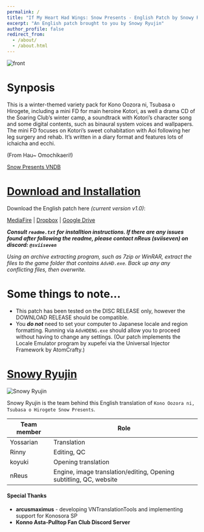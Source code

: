 ```yaml
---
permalink: /
title: "If My Heart Had Wings: Snow Presents - English Patch by Snowy Ryujin"
excerpt: "An English patch brought to you by Snowy Ryujin"
author_profile: false
redirect_from: 
  - /about/
  - /about.html
---
```


![front](https://i.imgur.com/EVQQBZI.png)

Synposis
======
This is a winter-themed variety pack for Kono Oozora ni, Tsubasa o Hirogete, including a mini FD for main heroine Kotori, as well a drama CD of the Soaring Club’s winter camp, a soundtrack with Kotori’s character song and some digital contents, such as binaural system voices and wallpapers. The mini FD focuses on Kotori’s sweet cohabitation with Aoi following her leg surgery and rehab. It’s written in a diary format and features lots of ichaicha and ecchi.

(From Hau~ Omochikaeri!)

[Snow Presents VNDB](https://vndb.org/v14812)

[Download and Installation](#download-and-installation)
======

Download the English patch here *(current version v1.0)*:

[MediaFire](https://www.mediafire.com/file/yx6rr7z5x6mmdrk/KonosoraSP_ENG_v1.zip/file) | [Dropbox](https://www.dropbox.com/scl/fi/4kqw8s238a7fvwjbf2tkq/KonosoraSP_ENG_v1.zip?rlkey=r0w0zr6djzbiwchzqidp3ugkt&st=7ac3wz7v&dl=0) | [Google Drive](https://drive.google.com/file/d/1mgE8wiTiHrF9KhA5_tnVJgRU1oV4KD4y/view?usp=sharing)

***Consult `readme.txt` for installtion instructions. If there are any issues found after following the readme, please contact nReus (sviiseven) on discord: `@sviiseven`***

*Using an archive extracting program, such as 7zip or WinRAR, extract the files to the game folder that contains `AdvHD.exe`. Back up any any conflicting files, then overwrite.*

Some things to note...
======
- This patch has been tested on the DISC RELEASE only, however the DOWNLOAD RELEASE should be compatible.
- You ***do not*** need to set your computer to Japanese locale and region formatting. Running via `AdvHDENG.exe` should allow you to proceed without having to change any settings. (Our patch implements the Locale Emulator program by xupefei via the Universal Injector Framework by AtomCrafty.)

[Snowy Ryujin](#snowy-ryujin)
======
![Snowy Ryujin](https://i.imgur.com/XP8jXB2.png)

Snowy Ryujin is the team behind this English translation of `Kono Oozora ni, Tsubasa o Hirogete Snow Presents`.

| Team member | Role |
| ----------- | ----------- |
| Yossarian | Translation |
| Rinny | Editing, QC | 
| koyuki | Opening translation |
| nReus | Engine, image translation/editing, Opening subtitling, QC, website | 

#### Special Thanks
- **arcusmaximus** - developing VNTranslationTools and implementing support for Konosora SP
- **Konno Asta-Pulltop Fan Club Discord Server**

